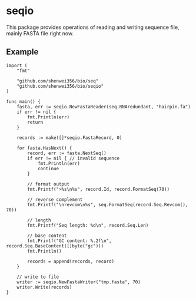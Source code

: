 seqio
=====

This package provides operations of reading and writing sequence file, mainly FASTA file right now.

Example
-------

    import (
        "fmt"

        "github.com/shenwei356/bio/seq"
        "github.com/shenwei356/bio/seqio"
    )

    func main() {
        fasta, err := seqio.NewFastaReader(seq.RNAredundant, "hairpin.fa")
        if err != nil {
            fmt.Println(err)
            return
        }

        records := make([]*seqio.FastaRecord, 0)

        for fasta.HasNext() {
            record, err := fasta.NextSeq()
            if err != nil { // invalid sequence
                fmt.Println(err)
                continue
            }

            // format output
            fmt.Printf(">%s\n%s", record.Id, record.FormatSeq(70))

            // reverse complement
            fmt.Printf("\nrevcom\n%s", seq.FormatSeq(record.Seq.Revcom(), 70))

            // length
            fmt.Printf("Seq length: %d\n", record.Seq.Len)

            // base content
            fmt.Printf("GC content: %.2f\n", record.Seq.BaseContent([]byte("gc")))
            fmt.Println()

            records = append(records, record)
        }

        // write to file
        writer := seqio.NewFastaWriter("tmp.fasta", 70)
        writer.Write(records)
    }
